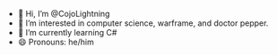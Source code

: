 - 👋 Hi, I’m @CojoLightning
- 👀 I’m interested in computer science, warframe, and doctor pepper.
- 🌱 I’m currently learning C#
- 😄 Pronouns: he/him
